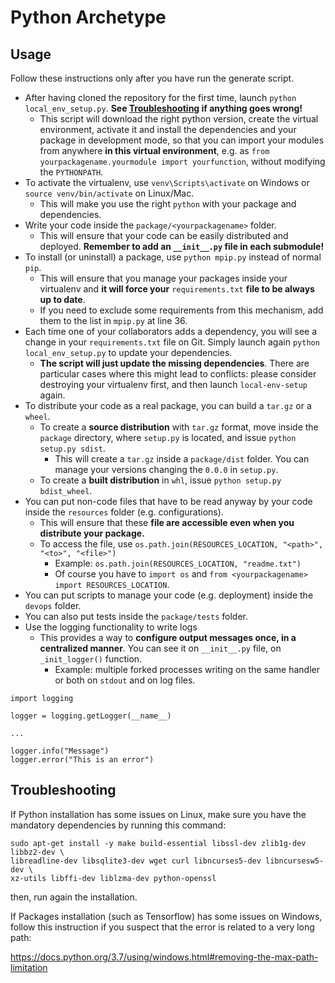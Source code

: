 # Python Archetype


## Usage

Follow these instructions only after you have run the generate script.

- After having cloned the repository for the first time, 
launch `python local_env_setup.py`.
**See [Troubleshooting](troubleshooting) if anything goes wrong!**
    - This script will download the right python version, 
    create the virtual environment, activate it and install the dependencies and your package in
    development mode, so that you can import your modules from anywhere **in this virtual environment**, 
    e.g. as `from yourpackagename.yourmodule import yourfunction`, without modifying the `PYTHONPATH`.
- To activate the virtualenv, use `venv\Scripts\activate` on Windows or `source venv/bin/activate` on Linux/Mac.
    - This will make you use the right `python` with your package and dependencies.
- Write your code inside the `package/<yourpackagename>` folder. 
    - This will ensure that your code can be easily distributed and deployed. **Remember to add an `__init__.py` file in
    each submodule!** 
- To install (or uninstall) a package, use `python mpip.py` instead of normal `pip`.
    - This will ensure that you manage your packages inside your virtualenv and **it will force your** `requirements.txt`
    **file to be always up to date**.
    - If you need to exclude some requirements from this mechanism, add them to the list in `mpip.py` at line 36.
- Each time one of your collaborators adds a dependency, you will see a change in your `requirements.txt` file on Git. 
Simply launch again `python local_env_setup.py` to update your dependencies. 
    - **The script will just update the missing dependencies**. There are particular cases where this might lead to conflicts:
    please consider destroying your virtualenv first, and then launch `local-env-setup` again.
- To distribute your code as a real package, you can build a `tar.gz` or a `wheel`.
    - To create a **source distribution** with `tar.gz` format, move inside the `package` directory, 
    where `setup.py` is located, and issue `python setup.py sdist`.
        - This will create a `tar.gz` inside a `package/dist` folder. You can manage your versions
        changing the `0.0.0` in `setup.py`.
    - To create a **built distribution** in `whl`, issue `python setup.py bdist_wheel`.
- You can put non-code files that have to be read anyway by your code inside the `resources` folder (e.g. configurations).
    - This will ensure that these **file are accessible even when you distribute your package.**
    - To access the file, use `os.path.join(RESOURCES_LOCATION, "<path>", "<to>", "<file>")` 
        - Example: `os.path.join(RESOURCES_LOCATION, "readme.txt")`
        - Of course you have to `import os` and `from <yourpackagename> import RESOURCES_LOCATION`.
- You can put scripts to manage your code (e.g. deployment) inside the `devops` folder.
- You can also put tests inside the `package/tests` folder.
- Use the logging functionality to write logs
    - This provides a way to **configure output messages once, in a centralized manner**. You can see it on `__init__.py` file,
    on `_init_logger()` function.
        - Example: multiple forked processes writing on the same handler or both on `stdout` and on log files.
```
import logging

logger = logging.getLogger(__name__)

...

logger.info("Message")
logger.error("This is an error")
```


## Troubleshooting

If Python installation has some issues on Linux, make sure you have the mandatory dependencies by running this command:

```
sudo apt-get install -y make build-essential libssl-dev zlib1g-dev libbz2-dev \
libreadline-dev libsqlite3-dev wget curl libncurses5-dev libncursesw5-dev \
xz-utils libffi-dev liblzma-dev python-openssl
```

then, run again the installation.


If Packages installation (such as Tensorflow) has some issues on Windows, follow this instruction if you suspect 
that the error is related to a very long path: 

https://docs.python.org/3.7/using/windows.html#removing-the-max-path-limitation